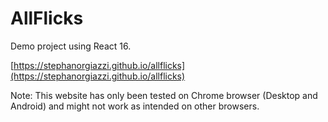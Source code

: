 # AllFlicks

Demo project using React 16.

[https://stephanorgiazzi.github.io/allflicks](https://stephanorgiazzi.github.io/allflicks)

Note: This website has only been tested on Chrome browser (Desktop and Android) and might not work as intended on other browsers.
